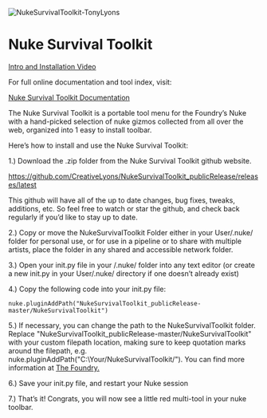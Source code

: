 
![NukeSurvivalToolkit-TonyLyons](https://user-images.githubusercontent.com/46404545/93950690-76be2e00-fd44-11ea-96a6-07070b28df81.jpg)

# Nuke Survival Toolkit

[Intro and Installation Video](https://youtu.be/MQq9GH3SekA)

For full online documentation and tool index, visit:

[Nuke Survival Toolkit Documentation](https://docs.google.com/document/d/1J5NzIaX5W3s8ge-k1WJ_-0JrRDJdCJWjvWJLbOK7HHs/edit?usp=sharing)

The Nuke Survival Toolkit is a portable tool menu for the Foundry’s Nuke with a hand-picked selection of nuke gizmos collected from all over the web, organized into 1 easy to install toolbar.

Here’s how to install and use the Nuke Survival Toolkit: 

1.) Download the .zip folder from the Nuke Survival Toolkit github website.  

https://github.com/CreativeLyons/NukeSurvivalToolkit_publicRelease/releases/latest

This github will have all of the up to date changes, bug fixes, tweaks, additions, etc. So feel free to watch or star the github, and check back regularly if you’d like to stay up to date.

2.) Copy or move the NukeSurvivalToolkit Folder either in your User/.nuke/ folder for personal use, or for use in a pipeline or to share with multiple artists, place the folder in any shared and accessible network folder.

3.) Open your init.py file in your /.nuke/ folder into any text editor (or create a new init.py in your User/.nuke/ directory if one doesn’t already exist)

4.) Copy the following code into your init.py file:
```
nuke.pluginAddPath("NukeSurvivalToolkit_publicRelease-master/NukeSurvivalToolkit")
```
5.) If necessary, you can change the path to the NukeSurvivalToolkit folder. Replace "NukeSurvivalToolkit_publicRelease-master/NukeSurvivalToolkit" with your custom filepath location, making sure to keep quotation marks around the filepath, e.g. nuke.pluginAddPath("C:\Your/NukeSurvivalToolkit/"). You can find more information at [The Foundry.](https://learn.foundry.com/nuke/content/comp_environment/configuring_nuke/loading_gizmos_plugins_scripts.html)

6.) Save your init.py file, and restart your Nuke session

7.) That’s it! Congrats, you will now see a little red multi-tool in your nuke toolbar.    
